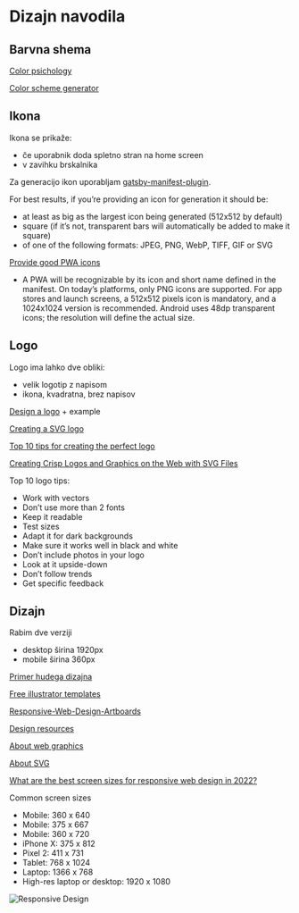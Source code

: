 # Dizajn navodila

## Barvna shema

[Color psichology](https://graphicdesignjunction.com/2016/05/importance-of-color-psychology-for-impactful-web-design/)

[Color scheme generator](https://color.adobe.com/create/color-wheel)

## Ikona

Ikona se prikaže:

- če uporabnik doda spletno stran na home screen
- v zavihku brskalnika

Za generacijo ikon uporabljam [gatsby-manifest-plugin](https://www.gatsbyjs.com/plugins/gatsby-plugin-manifest/#configure-icons-and-their-generations---required).

For best results, if you’re providing an icon for generation it should be:

- at least as big as the largest icon being generated (512x512 by default)
- square (if it’s not, transparent bars will automatically be added to make it square)
- of one of the following formats: JPEG, PNG, WebP, TIFF, GIF or SVG

[Provide good PWA icons](https://firt.dev/pwa-design-tips/#provide-good-pwa-icons)

- A PWA will be recognizable by its icon and short name defined in the manifest. On today’s platforms, only PNG icons are supported. For app stores and launch screens, a 512x512 pixels icon is mandatory, and a 1024x1024 version is recommended. Android uses 48dp transparent icons; the resolution will define the actual size.

## Logo

Logo ima lahko dve obliki:

- velik logotip z napisom
- ikona, kvadratna, brez napisov

[Design a logo](https://helpx.adobe.com/illustrator/how-to/logo-design.html) + example

[Creating a SVG logo](https://www.webucator.com/article/creating-an-svg-logo/)

[Top 10 tips for creating the perfect logo](https://graphicdesignjunction.com/2019/06/top-10-tips-to-make-the-perfect-logo-for-a-company/)

[Creating Crisp Logos and Graphics on the Web with SVG Files](https://www.youtube.com/watch?v=WVEZT8FzuKI&ab_channel=Davey%26Krista)

Top 10 logo tips:

- Work with vectors
- Don’t use more than 2 fonts
- Keep it readable
- Test sizes
- Adapt it for dark backgrounds
- Make sure it works well in black and white
- Don’t include photos in your logo
- Look at it upside-down
- Don’t follow trends
- Get specific feedback

## Dizajn

Rabim dve verziji

- desktop širina 1920px
- mobile širina 360px

[Primer hudega dizajna](https://absurd.design/)

[Free illustrator templates](http://uirepublic.net/free-website-templates/category/adobe-illustrator)

[Responsive-Web-Design-Artboards](https://github.com/teleject/Responsive-Web-Design-Artboards)

[Design resources](https://github.com/MohamedYoussouf/Design-Resources)

[About web graphics](https://helpx.adobe.com/illustrator/using/best-practices-creating-web-graphics.html)

[About SVG](https://helpx.adobe.com/illustrator/using/svg.html)

[What are the best screen sizes for responsive web design in 2022?](https://www.hobo-web.co.uk/best-screen-size/)

Common screen sizes

- Mobile: 360 x 640
- Mobile: 375 x 667
- Mobile: 360 x 720
- iPhone X: 375 x 812
- Pixel 2: 411 x 731
- Tablet: 768 x 1024
- Laptop: 1366 x 768
- High-res laptop or desktop: 1920 x 1080

![Responsive Design](https://kinsta.com/wp-content/uploads/2020/08/media-queries.png)

